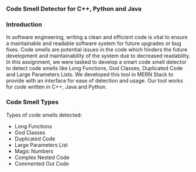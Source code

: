 ### Code Smell Detector for C++, Python and Java


### Introduction

In software engineering, writing a clean and efficient code is vital to ensure a maintainable and readable software system for future upgrades or bug fixes. Code smells are potential issues in the code which hinders the future development and maintainability of the system due to decreased readability. In this assignment, we were tasked to develop a smart code smell detector to detect code smells like Long Functions, God Classes, Duplicated Code and Large Parameters Lists. We developed this tool in MERN Stack to provide with an interface for ease of detection and usage. Our tool works for code written in C++, Java and Python.

### Code Smell Types

Types of code smells detected:

- Long Functions
- God Classes
- Duplicated Code
- Large Parameters List
- Magic Numbers
- Complex Nested Code
- Commented Out Code